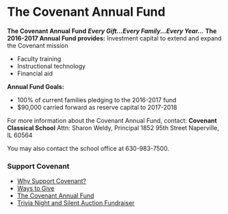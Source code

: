# The Covenant Annual Fund

**<span><span>The Covenant Annual Fund</span></span>** _**<span>Every Gift...Every Family...Every Year...</span>**_ **<span>The 2016-2017 Annual Fund provides:</span>**
Investment capital to extend and expand the Covenant mission
- Faculty training
- Instructional technology
- Financial aid

**Annual Fund Goals:**
- 100% of current families pledging to the 2016-2017 fund
- $90,000 carried forward as reserve capital to 2017-2018

For more information about the Covenant Annual Fund, contact:
**Covenant Classical School**
Attn: Sharon Weldy, Principal
1852 95th Street
Naperville, IL 60564

You may also contact the school office at 630-983-7500.

### Support Covenant

*   [Why Support Covenant?](http://www.covenantclassicalschool.org/support-covenant)
*   [Ways to Give](http://www.covenantclassicalschool.org/ways-to-give)
*   [The Covenant Annual Fund](http://www.covenantclassicalschool.org/forwardfund)
*   [Trivia Night and Silent Auction Fundraiser](http://www.covenantclassicalschool.org/trivianight)